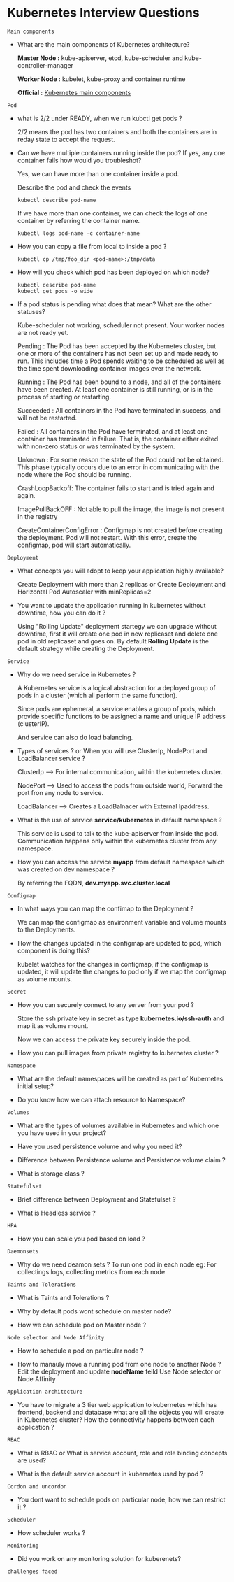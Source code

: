 # Kubernetes Interview Questions

`Main components`
* What are the main components of Kubernetes architecture?
  
  **Master Node :** kube-apiserver, etcd, kube-scheduler and kube-controller-manager 
  
  **Worker Node :** kubelet, kube-proxy and container runtime
  
  **Official :** [Kubernetes main components](https://kubernetes.io/docs/concepts/overview/components/)

`Pod`
* what is 2/2 under READY, when we run kubctl get pods ?

  2/2 means the pod has two containers and both the containers are in reday state to accept the request.

* Can we have multiple containers running inside the pod? If yes, any one container fails how would you troubleshot?
  
  Yes, we can have more than one container inside a pod.
  
  Describe the pod and check the events 
  ```
  kubectl describe pod-name
  ```
  
  If we have more than one container, we can check the logs of one container by referring the container name.
  ```
  kubectl logs pod-name -c container-name
  ```

*  How you can copy a file from local to inside a pod ?
   ```
   kubectl cp /tmp/foo_dir <pod-name>:/tmp/data
   ```

* How will you check which pod has been deployed on which node?
  ```
  kubectl describe pod-name
  kubectl get pods -o wide
  ```

* If a pod status is pending what does that mean? What are the other statuses?
  
  Kube-scheduler not working, scheduler not present.
  Your worker nodes are not ready yet.
  
  Pending : The Pod has been accepted by the Kubernetes cluster, but one or more of the containers has not been set up and made ready to run. This includes time a Pod spends waiting to be scheduled as well as the time spent downloading container images over the network.

  Running : The Pod has been bound to a node, and all of the containers have been created. At least one container is still running, or is in the process of starting or restarting.
 
  Succeeded : All containers in the Pod have terminated in success, and will not be restarted.
  
  Failed : All containers in the Pod have terminated, and at least one container has terminated in failure. That is, the container either exited with non-zero status or was terminated by the system.
  
  Unknown : For some reason the state of the Pod could not be obtained. This phase typically occurs due to an error in communicating with the node where the Pod should be running.

  CrashLoopBackoff: The container fails to start and is tried again and again.
  
  ImagePullBackOFF : Not able to pull the image, the image is not present in the registry
  
  CreateContainerConfigError : Configmap is not created before creating the deployment. Pod will not restart. With this error, create the configmap, pod will start automatically.


`Deployment`
* What concepts you will adopt to keep your application highly available?
  
  Create Deployment with more than 2 replicas or Create Deployment and Horizontal Pod Autoscaler with minReplicas=2

* You want to update the application running in kubernetes without downtime, how you can do it ?
  
  Using "Rolling Update" deployment startegy we can upgrade without downtime, first it will create one pod in new replicaset and delete one pod in old replicaset and goes on. By default **Rolling Update** is the default strategy while creating the Deployment.

`Service`
* Why do we need service in Kubernetes ?
  
  A Kubernetes service is a logical abstraction for a deployed group of pods in a cluster (which all perform the same function). 
  
  Since pods are ephemeral, a service enables a group of pods, which provide specific functions to be assigned a name and unique IP address (clusterIP).

  And service can also do load balancing.

* Types of services ? or When you will use ClusterIp, NodePort and LoadBalancer service ?
  
  ClusterIp --> For internal communication, within the kubernetes cluster.
  
  NodePort --> Used to access the pods from outside world, Forward the port fron any node to service. 
  
  LoadBalancer --> Creates a LoadBalnacer with External Ipaddress.

* What is the use of service **service/kubernetes** in default namespace ?
  
  This service is used to talk to the kube-apiserver from inside the pod. Communication happens only within the kubernetes cluster from any namespace. 

* How you can access the service **myapp** from default namespace which was created on dev namespace ?
  
  By referring the FQDN, **dev.myapp.svc.cluster.local**  

`Configmap`
* In what ways you can map the confimap to the Deployment ?
  
  We can map the configmap as environment variable and volume mounts to the Deployments.

* How the changes updated in the configmap are updated to pod, which component is doing this?
  
  kubelet watches for the changes in configmap, if the configmap is updated, it will update the changes to pod only if we map the configmap as volume mounts. 

`Secret`
* How you can securely connect to any server from your pod ?
  
  Store the ssh private key in secret as type **kubernetes.io/ssh-auth** and map it as volume mount.

  Now we can access the private key securely inside the pod. 

* How you can pull images from private registry to kubernetes cluster ?
  

`Namespace`
* What are the default namespaces will be created as part of Kubernetes initial setup?

* Do you know how we can attach resource to Namespace?

`Volumes`
* What are the types of volumes available in Kubernetes and which one you have used in your project? 

* Have you used persistence volume and why you need it?

* Difference between Persistence volume and Persistence volume claim ?

* What is storage class ?

`Statefulset`
* Brief difference between Deployment and Statefulset ?

* What is Headless service ?

`HPA`
* How you can scale you pod based on load ?

`Daemonsets`
* Why do we need deamon sets ?
  To run one pod in each node eg: For collectings logs, collecting metrics from each node

`Taints and Tolerations`
* What is Taints and Tolerations ?

* Why by default pods wont schedule on master node?

* How we can schedule pod on Master node ?

`Node selector and Node Affinity`
* How to schedule a pod on particular node ?

* How to manauly move a running pod from one node to another Node ?
  Edit the deployment and update **nodeName** feild
  Use Node selector or Node Affinity

`Application architecture`
* You have to migrate a 3 tier web application to kubernetes which has frontend, backend and database what are all the objects you will create in Kubernetes cluster? How the connectivity happens between each application ?

`RBAC`
* What is RBAC or What is service account, role and role binding concepts are used?

* What is the default service account in kubernetes used by pod ?

`Cordon and uncordon`
* You dont want to schedule pods on particular node, how we can restrict it ?

`Scheduler`
* How scheduler works ?

`Monitoring`
* Did you work on any monitoring solution for kuberenets?

`challenges faced`
